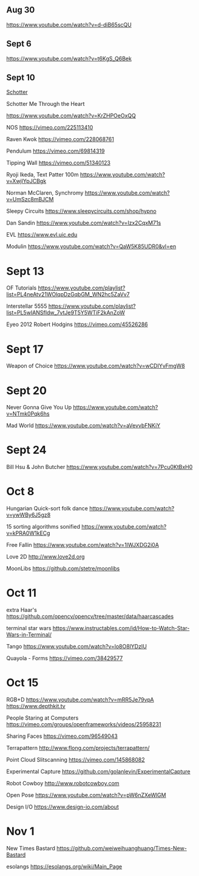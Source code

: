 ## Aug 30

https://www.youtube.com/watch?v=d-diB65scQU

## Sept 6

https://www.youtube.com/watch?v=t6KgS_Q6Bek

## Sept 10

[Schotter](http://www.medienkunstnetz.de/works/schotter/)

Schotter Me Through the Heart

https://www.youtube.com/watch?v=KrZHPOeOxQQ

NOS
https://vimeo.com/225113410

Raven Kwok
https://vimeo.com/228068761

Pendulum
https://vimeo.com/69814319

Tipping Wall
https://vimeo.com/51340123

Ryoji Ikeda, Text Patter 100m
https://www.youtube.com/watch?v=XwjlYpJCBgk

Norman McClaren, Synchromy
https://www.youtube.com/watch?v=UmSzc8mBJCM

Sleepy Circuits
https://www.sleepycircuits.com/shop/hypno

Dan Sandin
https://www.youtube.com/watch?v=Izx2CqxM71s

EVL
https://www.evl.uic.edu

Modulin
https://www.youtube.com/watch?v=QaW5K85UDR0&vl=en

# Sept 13
OF Tutorials
https://www.youtube.com/playlist?list=PL4neAtv21WOlqpDzGqbGM_WN2hc5ZaVv7

Interstellar 5555
https://www.youtube.com/playlist?list=PL5wIANSfIdw_7vtJe9T5Y5WTiF2kAnZoW

Eyeo 2012 Robert Hodgins
https://vimeo.com/45526286

# Sept 17
Weapon of Choice
https://www.youtube.com/watch?v=wCDIYvFmgW8

# Sept 20
Never Gonna Give You Up
https://www.youtube.com/watch?v=NTmk0Pqk6hs

Mad World
https://www.youtube.com/watch?v=aVevvbFNKiY

# Sept 24
Bill Hsu & John Butcher
https://www.youtube.com/watch?v=7Pcu0KtBxH0

# Oct 8
Hungarian Quick-sort folk dance
https://www.youtube.com/watch?v=ywWBy6J5gz8

15 sorting algorithms sonified
https://www.youtube.com/watch?v=kPRA0W1kECg

Free Fallin
https://www.youtube.com/watch?v=1lWJXDG2i0A

Love 2D
http://www.love2d.org

MoonLibs
https://github.com/stetre/moonlibs

# Oct 11
extra Haar's
https://github.com/opencv/opencv/tree/master/data/haarcascades

terminal star wars
https://www.instructables.com/id/How-to-Watch-Star-Wars-in-Terminal/

Tango
https://www.youtube.com/watch?v=lo8O8lYDzIU

Quayola - Forms
https://vimeo.com/38429577

# Oct 15
RGB+D
https://www.youtube.com/watch?v=mRR5Je79vpA
https://www.depthkit.tv

People Staring at Computers
https://vimeo.com/groups/openframeworks/videos/25958231

Sharing Faces
https://vimeo.com/96549043

Terrapattern
http://www.flong.com/projects/terrapattern/

Point Cloud Slitscanning
https://vimeo.com/145868082

Experimental Capture
https://github.com/golanlevin/ExperimentalCapture

Robot Cowboy
http://www.robotcowboy.com

Open Pose
https://www.youtube.com/watch?v=pW6nZXeWlGM

Design I/O
https://www.design-io.com/about

# Nov 1
New Times Bastard
https://github.com/weiweihuanghuang/Times-New-Bastard

esolangs
https://esolangs.org/wiki/Main_Page

